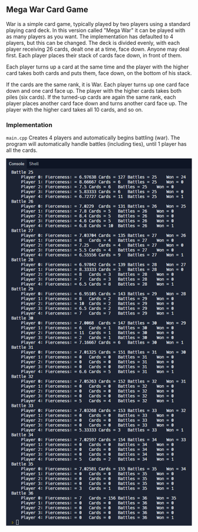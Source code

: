 ## Mega War Card Game

War is a simple card game, typically played by two players using a standard playing card deck. In this version called "Mega War" it can be played with as many players as you want. The implementation has defaulted to 4 players, but this can be changed. The deck is divided evenly, with each player receiving 26 cards, dealt one at a time, face down. Anyone may deal first. Each player places their stack of cards face down, in front of them.

Each player turns up a card at the same time and the player with the higher card takes both cards and puts them, face down, on the bottom of his stack.

If the cards are the same rank, it is War. Each player turns up one card face down and one card face up. The player with the higher cards takes both piles (six cards). If the turned-up cards are again the same rank, each player places another card face down and turns another card face up. The player with the higher card takes all 10 cards, and so on.

### Implementation

`main.cpp` Creates 4 players and automatically begins battling (war). The program will automatically handle battles (including ties), until 1 player has all the cards. 

![alt text](https://github.com/ImVispo/Mega-War-Card-Game/blob/master/WarCardGame-1.PNG?raw=true)
